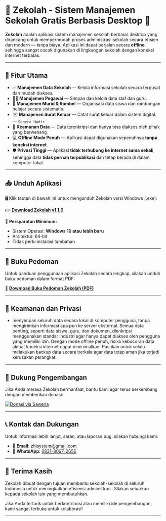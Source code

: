 # 🌟 Zekolah - Sistem Manajemen Sekolah Gratis Berbasis Desktop 🌟

**Zekolah** adalah aplikasi sistem manajemen sekolah berbasis desktop yang dirancang untuk mempermudah proses administrasi sekolah secara efisien dan modern — tanpa biaya. Aplikasi ini dapat berjalan secara **offline**, sehingga sangat cocok digunakan di lingkungan sekolah dengan koneksi internet terbatas.

---

## 🎯 Fitur Utama

- ✅ **Manajemen Data Sekolah** — Kelola informasi sekolah secara terpusat dan mudah diakses.
- 👨‍🏫 **Manajemen Pegawai** — Simpan dan kelola data staf dan guru.
- 🧒 **Manajemen Murid & Rombel** — Organisasi data siswa dan rombongan belajar secara sistematis.
- ✉️ **Manajemen Surat Keluar** — Catat surat keluar dalam sistem digital. — `Segera Hadir`
- 🔐 **Keamanan Data** — Data terenkripsi dan hanya bisa diakses oleh pihak yang berwenang.
- 💻 **Offline Mode Penuh** — Aplikasi dapat digunakan sepenuhnya **tanpa koneksi internet**.
- 🛡️ **Privasi Tinggi** — Aplikasi **tidak terhubung ke internet sama sekali**, sehingga data **tidak pernah terpublikasi** dan tetap berada di dalam komputer lokal.

---

## 📥 Unduh Aplikasi

🖥️ Klik tautan di bawah ini untuk mengunduh Zekolah versi Windows (.exe):

👉 [**Download Zekolah v1.1.0**](https://drive.google.com/file/d/1sy8oonXRQ3Y7zWRIhF16PkedcWxJ5N2Z/view?usp=drive_link)

📌 **Persyaratan Minimum:**

- Sistem Operasi: **Windows 10 atau lebih baru**
- Arsitektur: 64-bit
- Tidak perlu instalasi tambahan

---

## 📘 Buku Pedoman

Untuk panduan penggunaan aplikasi Zekolah secara lengkap, silakan unduh buku pedoman dalam format PDF:

📄 [**Download Buku Pedoman Zekolah (PDF)**](https://drive.google.com/file/d/1sy8oonXRQ3Y7zWRIhF16PkedcWxJ5N2Z/view?usp=sharing)

---

## 🔐 Keamanan dan Privasi

- menyimpan seluruh data secara lokal di komputer pengguna, tanpa mengirimkan informasi apa pun ke server eksternal. Semua data penting, seperti data siswa, guru, dan dokumen, dienkripsi menggunakan standar industri agar hanya dapat diakses oleh pengguna yang memiliki izin. Dengan mode offline penuh, risiko kebocoran data akibat koneksi internet dapat diminimalkan. Pastikan untuk selalu melakukan backup data secara berkala agar data tetap aman jika terjadi kerusakan perangkat.

---

## 💖 Dukung Pengembangan

Jika Anda merasa Zekolah bermanfaat, bantu kami agar terus berkembang dengan memberikan donasi:

[![Donasi via Saweria](https://img.shields.io/badge/Donasi-Saweria-orange?style=for-the-badge&logo=buymeacoffee)](https://saweria.co/zhisys)

---

## 📞 Kontak dan Dukungan

Untuk informasi lebih lanjut, saran, atau laporan bug, silakan hubungi kami:

- 📧 **Email:** [zhisystem@gmail.com](mailto:zhisystem@gmail.com)
- 📱 **WhatsApp:** [0821-8097-2656](https://wa.me/6282180972656)

---

## 🙌 Terima Kasih

Zekolah dibuat dengan tujuan membantu sekolah-sekolah di seluruh Indonesia untuk meningkatkan efisiensi administrasi. Silakan sebarkan kepada sekolah lain yang membutuhkan.

Jika Anda tertarik untuk berkontribusi atau memiliki ide pengembangan, kami sangat terbuka untuk kolaborasi!

---
